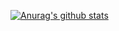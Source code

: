 [![Anurag's github stats](https://github-readme-stats.vercel.app/api?username=spianmo&theme=dracula)](https://github.com/anuraghazra/github-readme-stats)
